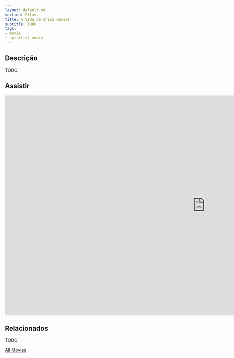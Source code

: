 ```yaml
---
layout: default-md
section: Filmes
title: A Vida de Chico Xavier
subtitle: TODO
tags: 
- movie
- spiritist-movie
---
```


## Descrição
TODO

## Assistir
<iframe width="1280" height="704" src="https://www.youtube.com/embed/s3vXBBgwMeQ" frameborder="0" allow="accelerometer; autoplay; encrypted-media; gyroscope; picture-in-picture" allowfullscreen></iframe>

## Relacionados
TODO


<a href="/movies" class="button">All Movies</a>